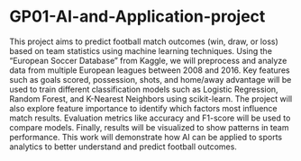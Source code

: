 # GP01-AI-and-Application-project
This project aims to predict football match outcomes (win, draw, or loss) based on team statistics using machine learning techniques. Using the “European Soccer Database” from Kaggle, we will preprocess and analyze data from multiple European leagues between 2008 and 2016. Key features such as goals scored, possession, shots, and home/away advantage will be used to train different classification models such as Logistic Regression, Random Forest, and K-Nearest Neighbors using scikit-learn. The project will also explore feature importance to identify which factors most influence match results. Evaluation metrics like accuracy and F1-score will be used to compare models. Finally, results will be visualized to show patterns in team performance. This work will demonstrate how AI can be applied to sports analytics to better understand and predict football outcomes.
